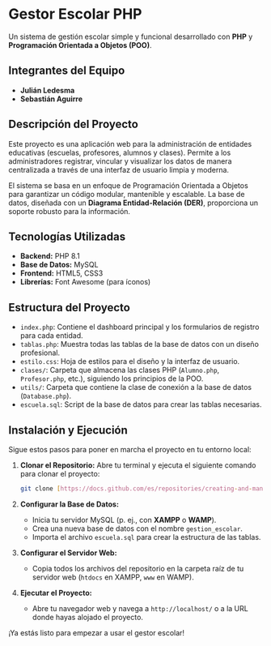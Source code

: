# Gestor Escolar PHP

Un sistema de gestión escolar simple y funcional desarrollado con **PHP** y **Programación Orientada a Objetos (POO)**.

## Integrantes del Equipo
- **Julián Ledesma**
- **Sebastián Aguirre**

## Descripción del Proyecto
Este proyecto es una aplicación web para la administración de entidades educativas (escuelas, profesores, alumnos y clases). Permite a los administradores registrar, vincular y visualizar los datos de manera centralizada a través de una interfaz de usuario limpia y moderna.

El sistema se basa en un enfoque de Programación Orientada a Objetos para garantizar un código modular, mantenible y escalable. La base de datos, diseñada con un **Diagrama Entidad-Relación (DER)**, proporciona un soporte robusto para la información.

## Tecnologías Utilizadas
- **Backend:** PHP 8.1
- **Base de Datos:** MySQL
- **Frontend:** HTML5, CSS3
- **Librerías:** Font Awesome (para íconos)

## Estructura del Proyecto
- `index.php`: Contiene el dashboard principal y los formularios de registro para cada entidad.
- `tablas.php`: Muestra todas las tablas de la base de datos con un diseño profesional.
- `estilo.css`: Hoja de estilos para el diseño y la interfaz de usuario.
- `clases/`: Carpeta que almacena las clases PHP (`Alumno.php`, `Profesor.php`, etc.), siguiendo los principios de la POO.
- `utils/`: Carpeta que contiene la clase de conexión a la base de datos (`Database.php`).
- `escuela.sql`: Script de la base de datos para crear las tablas necesarias.

## Instalación y Ejecución
Sigue estos pasos para poner en marcha el proyecto en tu entorno local:

1.  **Clonar el Repositorio:**
    Abre tu terminal y ejecuta el siguiente comando para clonar el proyecto:
    ```bash
    git clone [https://docs.github.com/es/repositories/creating-and-managing-repositories/quickstart-for-repositories](https://docs.github.com/es/repositories/creating-and-managing-repositories/quickstart-for-repositories)
    ```

2.  **Configurar la Base de Datos:**
    -   Inicia tu servidor MySQL (p. ej., con **XAMPP** o **WAMP**).
    -   Crea una nueva base de datos con el nombre `gestion_escolar`.
    -   Importa el archivo `escuela.sql` para crear la estructura de las tablas.

3.  **Configurar el Servidor Web:**
    -   Copia todos los archivos del repositorio en la carpeta raíz de tu servidor web (`htdocs` en XAMPP, `www` en WAMP).

4.  **Ejecutar el Proyecto:**
    -   Abre tu navegador web y navega a `http://localhost/` o a la URL donde hayas alojado el proyecto.

¡Ya estás listo para empezar a usar el gestor escolar!
